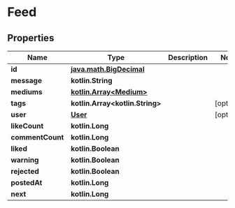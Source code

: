 
# Feed

## Properties
Name | Type | Description | Notes
------------ | ------------- | ------------- | -------------
**id** | [**java.math.BigDecimal**](java.math.BigDecimal.md) |  | 
**message** | **kotlin.String** |  | 
**mediums** | [**kotlin.Array&lt;Medium&gt;**](Medium.md) |  | 
**tags** | **kotlin.Array&lt;kotlin.String&gt;** |  |  [optional]
**user** | [**User**](User.md) |  |  [optional]
**likeCount** | **kotlin.Long** |  | 
**commentCount** | **kotlin.Long** |  | 
**liked** | **kotlin.Boolean** |  | 
**warning** | **kotlin.Boolean** |  | 
**rejected** | **kotlin.Boolean** |  | 
**postedAt** | **kotlin.Long** |  | 
**next** | **kotlin.Long** |  | 



